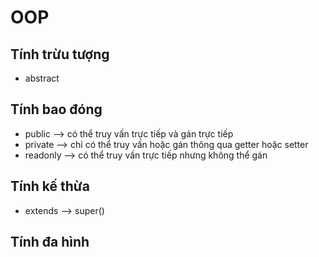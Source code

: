 # OOP

## Tính trừu tượng

- abstract

## Tính bao đóng

- public --> có thể truy vấn trực tiếp và gán trực tiếp
- private --> chỉ có thể truy vấn hoặc gán thông qua getter hoặc setter
- readonly --> có thể truy vấn trực tiếp nhưng không thể gán

## Tính kế thừa

- extends --> super()

## Tính đa hình
